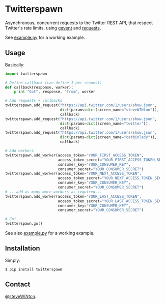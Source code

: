 # Twitterspawn

Asynchronous, concurrent requests to the Twitter REST API, that respect Twitter's rate limits, using [gevent](http://www.gevent.org/) and [requests](http://docs.python-requests.org/).

See [example.py](https://github.com/swinton/twitterspawn/blob/develop/example.py) for a working example.

## Usage
Basically:

```python
import twitterspawn

# Define callback (can define 1 per request)
def callback(response, worker):
    print "Got", response, "from", worker

# Add requests + callbacks
twitterspawn.add_request("https://api.twitter.com/1/users/show.json", 
                         dict(params=dict(screen_name="steveWINton")),
                         callback)
twitterspawn.add_request("https://api.twitter.com/1/users/show.json", 
                         dict(params=dict(screen_name="twitter")),
                         callback)
twitterspawn.add_request("https://api.twitter.com/1/users/show.json", 
                         dict(params=dict(screen_name="catbinlady")),
                         callback)

# Add workers
twitterspawn.add_worker(access_token="YOUR_FIRST_ACCESS_TOKEN", 
                        access_token_secret="YOUR_FIRST_ACCESS_TOKEN_SECRET", 
                        consumer_key="YOUR_CONSUMER_KEY", 
                        consumer_secret="YOUR_CONSUMER_SECRET")
twitterspawn.add_worker(access_token="YOUR_NEXT_ACCESS_TOKEN", 
                        access_token_secret="YOUR_NEXT_ACCESS_TOKEN_SECRET", 
                        consumer_key="YOUR_CONSUMER_KEY", 
                        consumer_secret="YOUR_CONSUMER_SECRET")
# ...add as many more workers as required...
twitterspawn.add_worker(access_token="YOUR_LAST_ACCESS_TOKEN", 
                        access_token_secret="YOUR_LAST_ACCESS_TOKEN_SECRET", 
                        consumer_key="YOUR_CONSUMER_KEY", 
                        consumer_secret="YOUR_CONSUMER_SECRET")

# Go!
twitterspawn.go()
```

See also [example.py](https://github.com/swinton/twitterspawn/blob/develop/example.py) for a working example.

## Installation
Simply:

    $ pip install twitterspawn

## Contact

@[steveWINton](https://twitter.com/steveWINton).